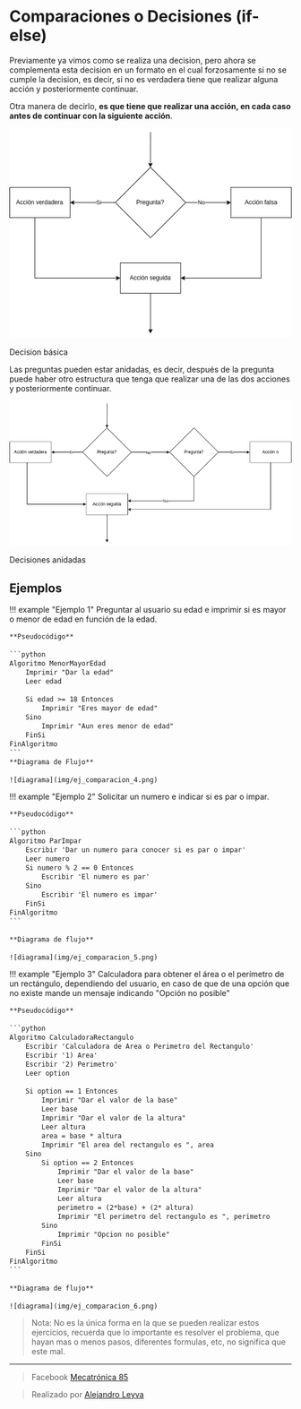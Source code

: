 # Comparaciones o Decisiones (if-else) 

Previamente ya vimos como se realiza una decision, pero ahora se complementa esta decision en un formato en el cual forzosamente si no se cumple la decision, es decir, si no es verdadera tiene que realizar alguna acción y posteriormente continuar.

Otra manera de decirlo, **es que tiene que realizar una acción, en cada caso antes de continuar con la siguiente acción**.

![decision1](img/decision_3.png)
<figcaption>Decision básica</figcaption>


Las preguntas pueden estar anidadas, es decir, después de la pregunta puede haber otro estructura que tenga que realizar una de las dos acciones y posteriormente continuar.


![decision2](img/decision_4.png)
<figcaption>Decisiones anidadas</figcaption>

## Ejemplos

!!! example "Ejemplo 1"
    Preguntar al usuario su edad e imprimir si es mayor o menor de edad en función de la edad.
    
    **Pseudocódigo**

    ```python
    Algoritmo MenorMayorEdad
        Imprimir "Dar la edad"
        Leer edad
        
        Si edad >= 18 Entonces
            Imprimir "Eres mayor de edad"
        Sino	
            Imprimir "Aun eres menor de edad"
        FinSi
    FinAlgoritmo
    ```
    **Diagrama de Flujo**

    ![diagrama](img/ej_comparacion_4.png)


!!! example "Ejemplo 2"
    Solicitar un numero e indicar si es par o impar.
    
    **Pseudocódigo**

    ```python
    Algoritmo ParImpar
        Escribir 'Dar un numero para conocer si es par o impar'
        Leer numero
        Si numero % 2 == 0 Entonces
            Escribir 'El numero es par'
        Sino
            Escribir 'El numero es impar'
        FinSi
    FinAlgoritmo
    ```

    **Diagrama de flujo**

    ![diagrama](img/ej_comparacion_5.png)

!!! example "Ejemplo 3"
    Calculadora para obtener el área o el perímetro de un rectángulo, dependiendo del usuario, en caso de que de una opción que no existe mande un mensaje indicando "Opción no posible"

    **Pseudocódigo**

    ```python
    Algoritmo CalculadoraRectangulo
        Escribir 'Calculadora de Area o Perimetro del Rectangulo'
        Escribir '1) Area'
        Escribir '2) Perimetro'
        Leer option
        
        Si option == 1 Entonces
            Imprimir "Dar el valor de la base"
            Leer base
            Imprimir "Dar el valor de la altura"
            Leer altura
            area = base * altura
            Imprimir "El area del rectangulo es ", area 
        Sino 
            Si option == 2 Entonces
                Imprimir "Dar el valor de la base"
                Leer base
                Imprimir "Dar el valor de la altura"
                Leer altura
                perimetro = (2*base) + (2* altura)
                Imprimir "El perimetro del rectangulo es ", perimetro
            Sino 
                Imprimir "Opcion no posible"
            FinSi
        FinSi
    FinAlgoritmo
    ```

    **Diagrama de flujo**

    ![diagrama](img/ej_comparacion_6.png)    

> Nota: No es la única forma en la que se pueden realizar estos ejercicios, recuerda que lo importante es resolver el problema, que hayan mas o menos pasos, diferentes formulas, etc, no significa que este mal.



<!-- text autogenerated footer --><hr><blockquote>Facebook <a href="https://www.facebook.com/mecatronica85/" target="_blank">Mecatrónica 85</a></blockquote><blockquote>Realizado por <a href="https://www.alejandro-leyva.com" target="_blank">Alejandro Leyva</a></blockquote>